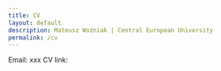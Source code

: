 ```yaml
---
title: CV
layout: default
description: Mateusz Woźniak | Central European University
permalink: /cv
---
```


Email: xxx
CV link:
